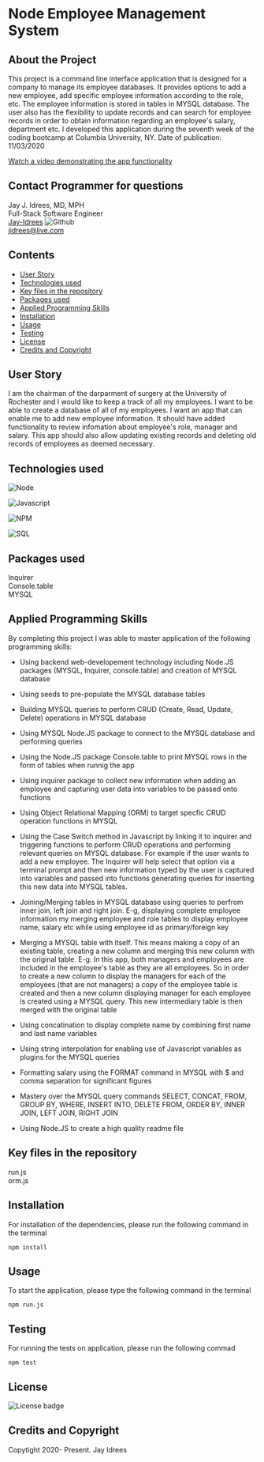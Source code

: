 # Node Employee Management System

## About the Project
This project is a command line interface application that is designed for a company to manage its employee databases. It provides options to add a new employee, add specific employee information according to the role, etc. The employee information is stored in tables in MYSQL database. The user also has the flexibility to update records and can search for employee records in order to obtain information regarding an employee's salary, department etc. I developed this application during the seventh week of the coding bootcamp at Columbia University, NY. Date of publication: 11/03/2020

[Watch a video demonstrating the app functionality](https://youtu.be/XO_6Aczd0DY)<br />

## Contact Programmer for questions

Jay J. Idrees, MD, MPH<br />
Full-Stack Software Engineer<br />
[Jay-Idrees](https://github.com/Jay-Idrees) ![Github](http://img.shields.io/badge/github-black?style=flat&logo=github)<br />
jidrees@live.com



## Contents

- [User Story](#user-story)
- [Technologies used](#technologies-used)
- [Key files in the repository](#key-files-in-the-repository)
- [Packages used](#packages-used)
- [Applied Programming Skills](#applied-programming-skills)
- [Installation](#installation)
- [Usage](#usage)
- [Testing](#testing)
- [License](#license)
- [Credits and Copyright](#credits-and-copyright)


## User Story

I am the chairman of  the darparment of surgery at the University of Rochester and I would like to keep a track of all my employees. I want to be able to create a database of all of my employees. I want an app that can enable me to add new employee information. It should have added functionality to review infomation about employee's role, manager and salary.  This app should also allow updating existing records and deleting old records of employees as deemed necessary.
 



## Technologies used

![Node](https://img.shields.io/badge/Node-green?style=for-the-badge&logo=Node.js)

![Javascript](https://img.shields.io/badge/JavaScript-black?style=for-the-badge&logo=JavaScript)

![NPM](http://img.shields.io/badge/npm-yellow?style=for-the-badge&logo=NPM)

![SQL](https://img.shields.io/badge/MYSQL-darkblue?style=for-the-badge&logo=sqlite)




## Packages used

Inquirer <br />
Console.table <br />
MYSQL 

## Applied Programming Skills

By completing this project I was able to master application of the following programming skills: 

- Using backend web-developement technology including Node.JS packages (MYSQL, Inquirer, console.table)  and creation of MYSQL database

- Using seeds to pre-populate the MYSQL database tables

- Building MYSQL queries to perform CRUD (Create, Read, Update, Delete) operations in MYSQL database

- Using MYSQL Node.JS package to connect to the MYSQL database and performing queries

- Using the Node.JS package Console.table to print MYSQL rows in the form of tables when runnig the app 

- Using inquirer package to collect new information when adding an employee and capturing user data into variables to be passed onto functions

- Using Object Relational Mapping (ORM) to target specfic CRUD operation functions in MYSQL

- Using the Case Switch method in Javascript by linking it to inquirer and triggering functions to perform CRUD operations and performing relevant queries on MYSQL database. For example if the user wants to add a new employee. The Inquirer will help select that option via a terminal prompt and then new information typed by the user is captured into variables and passed into functions generating queries for inserting this new data into MYSQL tables.

- Joining/Merging tables in MYSQL database using queries to perfrom inner join, left join and right join. E-g, displaying complete employee information my merging employee and role tables to display employee name, salary etc while using employee id as primary/foreign key

- Merging a MYSQL table with itself. This means making a copy of an existing table, creating a new column and merging this new column with the original table. E-g. In this app, both managers and employees are included in the employee's table as they are all employees. So in order to create a new column to display the managers for each of the employees (that are not managers) a copy of the employee table is created and then a new column displaying manager for each employee is created using a MYSQL query. This new intermediary table is then merged with the original table

- Using concatination to display complete name by combining first name and last name variables

- Using string interpolation for enabling use of Javascript variables as plugins for the MYSQL queries

- Formatting salary using the FORMAT command in MYSQL with $ and comma separation for significant figures

- Mastery over the MYSQL query commands SELECT, CONCAT, FROM, GROUP BY, WHERE, INSERT INTO, DELETE FROM, ORDER BY, INNER JOIN, LEFT JOIN, RIGHT JOIN

- Using Node.JS to create a high quality readme file



## Key files in the repository

run.js <br />
orm.js 


## Installation

For installation of the dependencies, please run the following command in the terminal

```
npm install
```

## Usage

To start the application, please type the following command in the terminal

```
npm run.js
```


## Testing

For running the tests on application, please run the following commad

```
npm test
```


## License 

![License badge](https://img.shields.io/badge/license-MIT-blue.svg)


## Credits and Copyright 
Copytight 2020- Present. Jay Idrees


